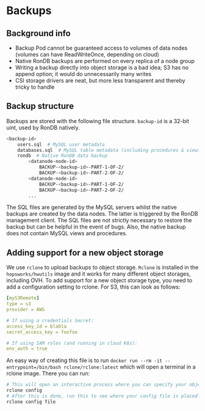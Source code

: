 # Backups

## Background info

- Backup Pod cannot be guaranteed access to volumes of data nodes (volumes can have ReadWriteOnce, depending on cloud)
- Native RonDB backups are performed on every replica of a node group
- Writing a backup directly into object storage is a bad idea; S3 has no append option; it would do unnecessarily many writes
- CSI storage drivers are neat, but more less transparent and thereby tricky to handle

## Backup structure

Backups are stored with the following file structure. `backup-id` is a 32-bit uint, used by RonDB natively.

```bash
<backup-id>
    users.sql  # MySQL user metadata
    databases.sql  # MySQL table metadata (including procedures & views)
    rondb  # Native RonDB data backup
        <datanode-node-id>
            BACKUP-<backup-id>-PART-1-OF-2/
            BACKUP-<backup-id>-PART-2-OF-2/
        <datanode-node-id>
            BACKUP-<backup-id>-PART-1-OF-2/
            BACKUP-<backup-id>-PART-2-OF-2/
        ...
```

The SQL files are generated by the MySQL servers whilst the native backups are created by the data nodes. The latter is triggered by the RonDB management client. The SQL files are not strictly necessary to restore the backup but can be helpful in the event of bugs. Also, the native backup does not contain MySQL views and procedures.

## Adding support for a new object storage

We use `rclone` to upload backups to object storage. `Rclone` is installed in the `hopsworks/hwutils` image and it works for many different object storages, including OVH. To add support for a new object storage type, you need to add a configuration setting to rclone. For S3, this can look as follows:

```yaml
[myS3Remote]
type = s3
provider = AWS

# If using a credentials Secret:
access_key_id = blabla
secret_access_key = foofoo

# If using IAM roles (and running in cloud K8s):
env_auth = true
```

An easy way of creating this file is to run `docker run --rm -it --entrypoint=/bin/bash rclone/rclone:latest` which will open a terminal in a rclone image. There you can run:

```bash
# This will open an interactive process where you can specify your object storage 
rclone config
# After this is done, run this to see where your config file is placed
rclone config file
```
